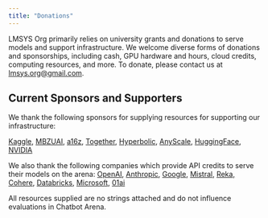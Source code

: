 ```yaml
---
title: "Donations"
---
```

        
LMSYS Org primarily relies on university grants and donations to serve models and support infrastructure. We welcome diverse forms of donations and sponsorships, including cash, GPU hardware and hours, cloud credits, computing resources, and more. To donate, please contact us at [lmsys.org@gmail.com](mailto:lmsysorg@gmail.com?subject=Donation%20to%20LMSYS%20Org).

## Current Sponsors and Supporters

We thank the following sponsors for supplying resources for supporting our infrastructure: 

[Kaggle](https://www.kaggle.com/), [MBZUAI](https://mbzuai.ac.ae/), [a16z](https://a16z.com/), [Together](https://www.together.ai/), [Hyperbolic](https://hyperbolic.xyz),  [AnyScale](https://www.anyscale.com/), [HuggingFace](https://huggingface.co/), [NVIDIA](https://www.nvidia.com/)

We also thank the following companies which provide API credits to serve their models on the arena: 
[OpenAI]((https://www.openai.com/)), [Anthropic](https://www.anthropic.com/), [Google](https://gemini.google.com/), [Mistral](https://mistral.ai/), [Reka,](https://www.reka.ai/) [Cohere](https://cohere.com/), [Databricks](https://www.databricks.com/), [Microsoft](https://www.microsoft.com/), [01ai](https://www.01.ai/)

All resources supplied are no strings attached and do not influence evaluations in Chatbot Arena.
